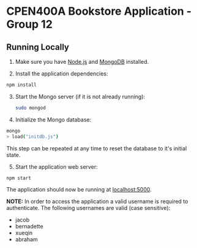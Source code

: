 # CPEN400A Bookstore Application - Group 12

## Running Locally

1. Make sure you have [Node.js](http://nodejs.org/) and [MongoDB](https://www.mongodb.com/) installed.

2. Install the application dependencies:
  ```sh
  npm install
  ```
3. Start the Mongo server (if it is not already running):
    ```sh
    sudo mongod
    ```

4. Initialize the Mongo database:
  ```sh
  mongo
  > load("initdb.js")
  ```
  This step can be repeated at any time to reset the database to it's initial state.

5. Start the application web server:
  ```sh
  npm start
  ```

The application should now be running at [localhost:5000](http://localhost:5000/).

**NOTE:**
In order to access the application a valid username is required to authenticate.
The following usernames are valid (case sensitive):
- jacob
- bernadette
- xueqin
- abraham

